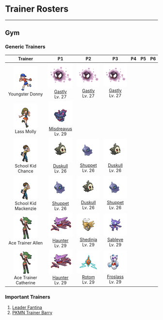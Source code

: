 # Trainer Rosters

---

## Gym


### Generic Trainers

| Trainer | P1 | P2 | P3 | P4 | P5 | P6 |
|:-------:|:--:|:--:|:--:|:--:|:--:|:--:|
| ![Youngster Donny](../../assets/trainers/youngster.png "Youngster Donny")<br>Youngster Donny | ![Gastly](../../assets/sprites/gastly/front.gif "Gastly")<br>[Gastly](../../pokemon/gastly.md/)<br>Lv. 27 | ![Gastly](../../assets/sprites/gastly/front.gif "Gastly")<br>[Gastly](../../pokemon/gastly.md/)<br>Lv. 27 | ![Gastly](../../assets/sprites/gastly/front.gif "Gastly")<br>[Gastly](../../pokemon/gastly.md/)<br>Lv. 27 |
| ![Lass Molly](../../assets/trainers/lass.png "Lass Molly")<br>Lass Molly | ![Misdreavus](../../assets/sprites/misdreavus/front.gif "Misdreavus")<br>[Misdreavus](../../pokemon/misdreavus.md/)<br>Lv. 29 |
| ![School Kid Chance](../../assets/trainers/school_kid.png "School Kid Chance")<br>School Kid Chance | ![Duskull](../../assets/sprites/duskull/front.gif "Duskull")<br>[Duskull](../../pokemon/duskull.md/)<br>Lv. 26 | ![Shuppet](../../assets/sprites/shuppet/front.gif "Shuppet")<br>[Shuppet](../../pokemon/shuppet.md/)<br>Lv. 26 | ![Duskull](../../assets/sprites/duskull/front.gif "Duskull")<br>[Duskull](../../pokemon/duskull.md/)<br>Lv. 26 |
| ![School Kid Mackenzie](../../assets/trainers/school_kid.png "School Kid Mackenzie")<br>School Kid Mackenzie | ![Shuppet](../../assets/sprites/shuppet/front.gif "Shuppet")<br>[Shuppet](../../pokemon/shuppet.md/)<br>Lv. 26 | ![Duskull](../../assets/sprites/duskull/front.gif "Duskull")<br>[Duskull](../../pokemon/duskull.md/)<br>Lv. 26 | ![Shuppet](../../assets/sprites/shuppet/front.gif "Shuppet")<br>[Shuppet](../../pokemon/shuppet.md/)<br>Lv. 26 |
| ![Ace Trainer Allen](../../assets/trainers/ace_trainer.png "Ace Trainer Allen")<br>Ace Trainer Allen | ![Haunter](../../assets/sprites/haunter/front.gif "Haunter")<br>[Haunter](../../pokemon/haunter.md/)<br>Lv. 29 | ![Shedinja](../../assets/sprites/shedinja/front.gif "Shedinja")<br>[Shedinja](../../pokemon/shedinja.md/)<br>Lv. 29 | ![Sableye](../../assets/sprites/sableye/front.gif "Sableye")<br>[Sableye](../../pokemon/sableye.md/)<br>Lv. 29 |
| ![Ace Trainer Catherine](../../assets/trainers/ace_trainer.png "Ace Trainer Catherine")<br>Ace Trainer Catherine | ![Haunter](../../assets/sprites/haunter/front.gif "Haunter")<br>[Haunter](../../pokemon/haunter.md/)<br>Lv. 29 | ![Rotom](../../assets/sprites/rotom/front.gif "Rotom")<br>[Rotom](../../pokemon/rotom.md/)<br>Lv. 29 | ![Froslass](../../assets/sprites/froslass/front.gif "Froslass")<br>[Froslass](../../pokemon/froslass.md/)<br>Lv. 29 |


### Important Trainers

1. [Leader Fantina](important_trainers.md#leader-fantina)
1. [PKMN Trainer Barry](important_trainers.md#pkmn-trainer-barry)
